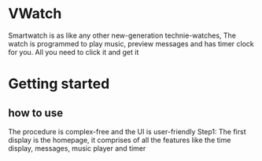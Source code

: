 # VWatch
  Smartwatch is as like any other new-generation technie-watches, The watch is programmed to play music, preview messages and has timer clock for you. All you need to click it and get it 
  
 # Getting started
 ## how to use
   The procedure is complex-free and the UI is user-friendly
Step1: The first display is the homepage, it comprises of all the features like the time display, messages, music player and timer
